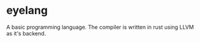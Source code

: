 # eyelang
A basic programming language. The compiler is written in rust using LLVM as it's backend.
